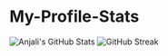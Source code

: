 # My-Profile-Stats
![Anjali's GitHub Stats](https://github-readme-stats.vercel.app/api?username=anjali0324&show_icons=true&theme=radical)
![GitHub Streak](https://github-readme-streak-stats.herokuapp.com?user=anjali0324&theme=radical)

